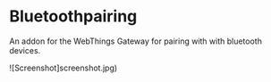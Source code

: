 # Bluetoothpairing
An addon for the WebThings Gateway for pairing with with bluetooth devices.

![Screenshot]screenshot.jpg)
